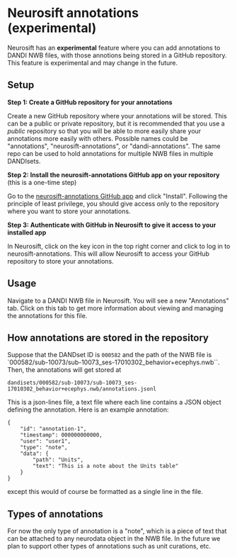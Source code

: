 # Neurosift annotations (experimental)

Neurosift has an **experimental** feature where you can add annotations to DANDI
NWB files, with those annotions being stored in a GitHub repository. This
feature is experimental and may change in the future.

## Setup

**Step 1: Create a GitHub repository for your annotations**

Create a new GitHub repository where your annotations will be stored. This can
be a public or private repository, but it is recommended that you use a *public*
repository so that you will be able to more easily share your annotations more
easily with others. Possible names could be "annotations",
"neurosift-annotations", or "dandi-annotations". The same repo can be used to
hold annotations for multiple NWB files in multiple DANDIsets.

**Step 2: Install the neurosift-annotations GitHub app on your repository** (this is a one-time step)

Go to the [neurosift-annotations GitHub app](https://github.com/apps/neurosift-annotations) and click "Install".
Following the principle of least privilege, you should give access only to the repository where you want to store your annotations.

**Step 3: Authenticate with GitHub in Neurosift to give it access to your installed app**

In Neurosift, click on the key icon in the top right corner and click to log in
to neurosift-annotations. This will allow Neurosift to access your GitHub
repository to store your annotations.

## Usage

Navigate to a DANDI NWB file in Neurosift. You will see a new "Annotations" tab.
Click on this tab to get more information about viewing and managing the
annotations for this file.

## How annotations are stored in the repository

Suppose that the DANDset ID is `000582` and the path of the NWB file is
`000582/sub-10073/sub-10073_ses-17010302_behavior+ecephys.nwb``. Then, the
annotations will get stored at

```
dandisets/000582/sub-10073/sub-10073_ses-17010302_behavior+ecephys.nwb/annotations.jsonl
```

This is a json-lines file, a text file where each line contains a JSON object
defining the annotation. Here is an example annotation:

```
{
    "id": "annotation-1",
    "timestamp": 000000000000,
    "user": "user1",
    "type": "note",
    "data": {
        "path": "Units",
        "text": "This is a note about the Units table"
    }
}
```

except this would of course be formatted as a single line in the file.

## Types of annotations

For now the only type of annotation is a "note", which is a piece of text that
can be attached to any neurodata object in the NWB file. In the future we plan
to support other types of annotations such as unit curations, etc.
